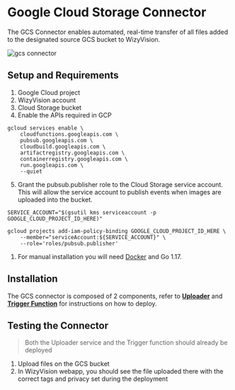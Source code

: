 # Google Cloud Storage Connector

The GCS Connector enables automated, real-time transfer of all files added to the designated source GCS bucket to WizyVision.

![gcs connector](https://user-images.githubusercontent.com/4800851/211000369-70e9be5f-36a6-4e60-8232-f6b73d892d8b.png)

## Setup and Requirements
1. Google Cloud project
2. WizyVision account
3. Cloud Storage bucket
4. Enable the APIs required in GCP
```
gcloud services enable \
    cloudfunctions.googleapis.com \
    pubsub.googleapis.com \
    cloudbuild.googleapis.com \
    artifactregistry.googleapis.com \
    containerregistry.googleapis.com \
    run.googleapis.com \
    --quiet
```
5. Grant the pubsub.publisher role to the Cloud Storage service account. This will allow the service account to publish events when images are uploaded into the bucket.
```
SERVICE_ACCOUNT="$(gsutil kms serviceaccount -p GOOGLE_CLOUD_PROJECT_ID_HERE)"

gcloud projects add-iam-policy-binding GOOGLE_CLOUD_PROJECT_ID_HERE \
    --member="serviceAccount:${SERVICE_ACCOUNT}" \
    --role='roles/pubsub.publisher'
```
1. For manual installation you will need [Docker](https://docs.docker.com/get-docker) and Go 1.17.


## Installation
The GCS connector is composed of 2 components, refer to [__Uploader__](cmd/uploader) and [__Trigger Function__](cmd/trigger_function) for instructions on how to deploy.

## Testing the Connector
> Both the Uploader service and the Trigger function should already be deployed
1. Upload files on the GCS bucket
2. In WizyVision webapp, you should see the file uploaded there with the correct tags and privacy set during the deployment
